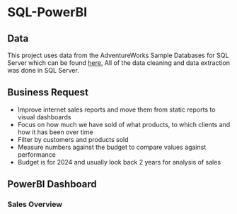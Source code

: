 # SQL-PowerBI

## Data
This project uses data from the AdventureWorks Sample Databases for SQL Server which can be found [here.](https://learn.microsoft.com/en-us/sql/samples/adventureworks-install-configure?view=sql-server-ver15&tabs=ssms) All of the data cleaning and data extraction was done in SQL Server.

## Business Request
- Improve internet sales reports and move them from static reports to visual dashboards
- Focus on how much we have sold of what products, to which clients and how it has been over time
- Filter by customers and products sold
- Measure numbers against the budget to compare values against performance
- Budget is for 2024 and usually look back 2 years for analysis of sales

## PowerBI Dashboard

### Sales Overview

